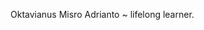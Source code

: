 Oktavianus Misro Adrianto ~ lifelong learner.
<!---
oktvsm/oktvsm is a ✨ special ✨ repository because its `README.md` (this file) appears on your GitHub profile.
You can click the Preview link to take a look at your changes.
--->
